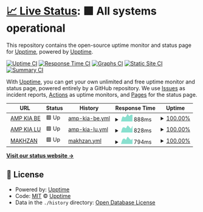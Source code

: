 # [📈 Live Status](https://upptime.github.io/upptime): <!--live status--> **🟩 All systems operational**

This repository contains the open-source uptime monitor and status page for [Upptime](https://upptime.js.org), powered by [Upptime](https://github.com/upptime/upptime).

[![Uptime CI](https://github.com/koj-co/upptime/workflows/Uptime%20CI/badge.svg)](https://github.com/koj-co/upptime/actions?query=workflow%3A%22Uptime+CI%22)
[![Response Time CI](https://github.com/koj-co/upptime/workflows/Response%20Time%20CI/badge.svg)](https://github.com/koj-co/upptime/actions?query=workflow%3A%22Response+Time+CI%22)
[![Graphs CI](https://github.com/koj-co/upptime/workflows/Graphs%20CI/badge.svg)](https://github.com/koj-co/upptime/actions?query=workflow%3A%22Graphs+CI%22)
[![Static Site CI](https://github.com/koj-co/upptime/workflows/Static%20Site%20CI/badge.svg)](https://github.com/koj-co/upptime/actions?query=workflow%3A%22Static+Site+CI%22)
[![Summary CI](https://github.com/koj-co/upptime/workflows/Summary%20CI/badge.svg)](https://github.com/koj-co/upptime/actions?query=workflow%3A%22Summary+CI%22)

With [Upptime](https://upptime.js.org), you can get your own unlimited and free uptime monitor and status page, powered entirely by a GitHub repository. We use [Issues](https://github.com/upptime/upptime/issues) as incident reports, [Actions](https://github.com/upptime/upptime/actions) as uptime monitors, and [Pages](https://upptime.github.io/upptime) for the status page.

<!--start: status pages-->
<!-- This summary is generated by Upptime (https://github.com/upptime/upptime) -->
<!-- Do not edit this manually, your changes will be overwritten -->
<!-- prettier-ignore -->
| URL | Status | History | Response Time | Uptime |
| --- | ------ | ------- | ------------- | ------ |
| <img alt="" src="https://favicons.githubusercontent.com/accessoires-kia.be" height="13"> [AMP KIA BE](https://accessoires-kia.be) | 🟩 Up | [amp-kia-be.yml](https://github.com/essels/uptime/commits/HEAD/history/amp-kia-be.yml) | <details><summary><img alt="Response time graph" src="./graphs/amp-kia-be/response-time-week.png" height="20"> 888ms</summary><br><a href="https://essels.github.io/uptime/history/amp-kia-be"><img alt="Response time 869" src="https://img.shields.io/endpoint?url=https%3A%2F%2Fraw.githubusercontent.com%2Fessels%2Fuptime%2FHEAD%2Fapi%2Famp-kia-be%2Fresponse-time.json"></a><br><a href="https://essels.github.io/uptime/history/amp-kia-be"><img alt="24-hour response time 1028" src="https://img.shields.io/endpoint?url=https%3A%2F%2Fraw.githubusercontent.com%2Fessels%2Fuptime%2FHEAD%2Fapi%2Famp-kia-be%2Fresponse-time-day.json"></a><br><a href="https://essels.github.io/uptime/history/amp-kia-be"><img alt="7-day response time 888" src="https://img.shields.io/endpoint?url=https%3A%2F%2Fraw.githubusercontent.com%2Fessels%2Fuptime%2FHEAD%2Fapi%2Famp-kia-be%2Fresponse-time-week.json"></a><br><a href="https://essels.github.io/uptime/history/amp-kia-be"><img alt="30-day response time 862" src="https://img.shields.io/endpoint?url=https%3A%2F%2Fraw.githubusercontent.com%2Fessels%2Fuptime%2FHEAD%2Fapi%2Famp-kia-be%2Fresponse-time-month.json"></a><br><a href="https://essels.github.io/uptime/history/amp-kia-be"><img alt="1-year response time 869" src="https://img.shields.io/endpoint?url=https%3A%2F%2Fraw.githubusercontent.com%2Fessels%2Fuptime%2FHEAD%2Fapi%2Famp-kia-be%2Fresponse-time-year.json"></a></details> | <details><summary><a href="https://essels.github.io/uptime/history/amp-kia-be">100.00%</a></summary><a href="https://essels.github.io/uptime/history/amp-kia-be"><img alt="All-time uptime 100.00%" src="https://img.shields.io/endpoint?url=https%3A%2F%2Fraw.githubusercontent.com%2Fessels%2Fuptime%2FHEAD%2Fapi%2Famp-kia-be%2Fuptime.json"></a><br><a href="https://essels.github.io/uptime/history/amp-kia-be"><img alt="24-hour uptime 100.00%" src="https://img.shields.io/endpoint?url=https%3A%2F%2Fraw.githubusercontent.com%2Fessels%2Fuptime%2FHEAD%2Fapi%2Famp-kia-be%2Fuptime-day.json"></a><br><a href="https://essels.github.io/uptime/history/amp-kia-be"><img alt="7-day uptime 100.00%" src="https://img.shields.io/endpoint?url=https%3A%2F%2Fraw.githubusercontent.com%2Fessels%2Fuptime%2FHEAD%2Fapi%2Famp-kia-be%2Fuptime-week.json"></a><br><a href="https://essels.github.io/uptime/history/amp-kia-be"><img alt="30-day uptime 100.00%" src="https://img.shields.io/endpoint?url=https%3A%2F%2Fraw.githubusercontent.com%2Fessels%2Fuptime%2FHEAD%2Fapi%2Famp-kia-be%2Fuptime-month.json"></a><br><a href="https://essels.github.io/uptime/history/amp-kia-be"><img alt="1-year uptime 100.00%" src="https://img.shields.io/endpoint?url=https%3A%2F%2Fraw.githubusercontent.com%2Fessels%2Fuptime%2FHEAD%2Fapi%2Famp-kia-be%2Fuptime-year.json"></a></details>
| <img alt="" src="https://favicons.githubusercontent.com/accessoires-kia.lu" height="13"> [AMP KIA LU](https://accessoires-kia.lu) | 🟩 Up | [amp-kia-lu.yml](https://github.com/essels/uptime/commits/HEAD/history/amp-kia-lu.yml) | <details><summary><img alt="Response time graph" src="./graphs/amp-kia-lu/response-time-week.png" height="20"> 828ms</summary><br><a href="https://essels.github.io/uptime/history/amp-kia-lu"><img alt="Response time 874" src="https://img.shields.io/endpoint?url=https%3A%2F%2Fraw.githubusercontent.com%2Fessels%2Fuptime%2FHEAD%2Fapi%2Famp-kia-lu%2Fresponse-time.json"></a><br><a href="https://essels.github.io/uptime/history/amp-kia-lu"><img alt="24-hour response time 1038" src="https://img.shields.io/endpoint?url=https%3A%2F%2Fraw.githubusercontent.com%2Fessels%2Fuptime%2FHEAD%2Fapi%2Famp-kia-lu%2Fresponse-time-day.json"></a><br><a href="https://essels.github.io/uptime/history/amp-kia-lu"><img alt="7-day response time 828" src="https://img.shields.io/endpoint?url=https%3A%2F%2Fraw.githubusercontent.com%2Fessels%2Fuptime%2FHEAD%2Fapi%2Famp-kia-lu%2Fresponse-time-week.json"></a><br><a href="https://essels.github.io/uptime/history/amp-kia-lu"><img alt="30-day response time 825" src="https://img.shields.io/endpoint?url=https%3A%2F%2Fraw.githubusercontent.com%2Fessels%2Fuptime%2FHEAD%2Fapi%2Famp-kia-lu%2Fresponse-time-month.json"></a><br><a href="https://essels.github.io/uptime/history/amp-kia-lu"><img alt="1-year response time 874" src="https://img.shields.io/endpoint?url=https%3A%2F%2Fraw.githubusercontent.com%2Fessels%2Fuptime%2FHEAD%2Fapi%2Famp-kia-lu%2Fresponse-time-year.json"></a></details> | <details><summary><a href="https://essels.github.io/uptime/history/amp-kia-lu">100.00%</a></summary><a href="https://essels.github.io/uptime/history/amp-kia-lu"><img alt="All-time uptime 100.00%" src="https://img.shields.io/endpoint?url=https%3A%2F%2Fraw.githubusercontent.com%2Fessels%2Fuptime%2FHEAD%2Fapi%2Famp-kia-lu%2Fuptime.json"></a><br><a href="https://essels.github.io/uptime/history/amp-kia-lu"><img alt="24-hour uptime 100.00%" src="https://img.shields.io/endpoint?url=https%3A%2F%2Fraw.githubusercontent.com%2Fessels%2Fuptime%2FHEAD%2Fapi%2Famp-kia-lu%2Fuptime-day.json"></a><br><a href="https://essels.github.io/uptime/history/amp-kia-lu"><img alt="7-day uptime 100.00%" src="https://img.shields.io/endpoint?url=https%3A%2F%2Fraw.githubusercontent.com%2Fessels%2Fuptime%2FHEAD%2Fapi%2Famp-kia-lu%2Fuptime-week.json"></a><br><a href="https://essels.github.io/uptime/history/amp-kia-lu"><img alt="30-day uptime 100.00%" src="https://img.shields.io/endpoint?url=https%3A%2F%2Fraw.githubusercontent.com%2Fessels%2Fuptime%2FHEAD%2Fapi%2Famp-kia-lu%2Fuptime-month.json"></a><br><a href="https://essels.github.io/uptime/history/amp-kia-lu"><img alt="1-year uptime 100.00%" src="https://img.shields.io/endpoint?url=https%3A%2F%2Fraw.githubusercontent.com%2Fessels%2Fuptime%2FHEAD%2Fapi%2Famp-kia-lu%2Fuptime-year.json"></a></details>
| <img alt="" src="https://favicons.githubusercontent.com/makhzan.org" height="13"> [MAKHZAN](https://makhzan.org) | 🟩 Up | [makhzan.yml](https://github.com/essels/uptime/commits/HEAD/history/makhzan.yml) | <details><summary><img alt="Response time graph" src="./graphs/makhzan/response-time-week.png" height="20"> 794ms</summary><br><a href="https://essels.github.io/uptime/history/makhzan"><img alt="Response time 853" src="https://img.shields.io/endpoint?url=https%3A%2F%2Fraw.githubusercontent.com%2Fessels%2Fuptime%2FHEAD%2Fapi%2Fmakhzan%2Fresponse-time.json"></a><br><a href="https://essels.github.io/uptime/history/makhzan"><img alt="24-hour response time 805" src="https://img.shields.io/endpoint?url=https%3A%2F%2Fraw.githubusercontent.com%2Fessels%2Fuptime%2FHEAD%2Fapi%2Fmakhzan%2Fresponse-time-day.json"></a><br><a href="https://essels.github.io/uptime/history/makhzan"><img alt="7-day response time 794" src="https://img.shields.io/endpoint?url=https%3A%2F%2Fraw.githubusercontent.com%2Fessels%2Fuptime%2FHEAD%2Fapi%2Fmakhzan%2Fresponse-time-week.json"></a><br><a href="https://essels.github.io/uptime/history/makhzan"><img alt="30-day response time 803" src="https://img.shields.io/endpoint?url=https%3A%2F%2Fraw.githubusercontent.com%2Fessels%2Fuptime%2FHEAD%2Fapi%2Fmakhzan%2Fresponse-time-month.json"></a><br><a href="https://essels.github.io/uptime/history/makhzan"><img alt="1-year response time 853" src="https://img.shields.io/endpoint?url=https%3A%2F%2Fraw.githubusercontent.com%2Fessels%2Fuptime%2FHEAD%2Fapi%2Fmakhzan%2Fresponse-time-year.json"></a></details> | <details><summary><a href="https://essels.github.io/uptime/history/makhzan">100.00%</a></summary><a href="https://essels.github.io/uptime/history/makhzan"><img alt="All-time uptime 100.00%" src="https://img.shields.io/endpoint?url=https%3A%2F%2Fraw.githubusercontent.com%2Fessels%2Fuptime%2FHEAD%2Fapi%2Fmakhzan%2Fuptime.json"></a><br><a href="https://essels.github.io/uptime/history/makhzan"><img alt="24-hour uptime 100.00%" src="https://img.shields.io/endpoint?url=https%3A%2F%2Fraw.githubusercontent.com%2Fessels%2Fuptime%2FHEAD%2Fapi%2Fmakhzan%2Fuptime-day.json"></a><br><a href="https://essels.github.io/uptime/history/makhzan"><img alt="7-day uptime 100.00%" src="https://img.shields.io/endpoint?url=https%3A%2F%2Fraw.githubusercontent.com%2Fessels%2Fuptime%2FHEAD%2Fapi%2Fmakhzan%2Fuptime-week.json"></a><br><a href="https://essels.github.io/uptime/history/makhzan"><img alt="30-day uptime 100.00%" src="https://img.shields.io/endpoint?url=https%3A%2F%2Fraw.githubusercontent.com%2Fessels%2Fuptime%2FHEAD%2Fapi%2Fmakhzan%2Fuptime-month.json"></a><br><a href="https://essels.github.io/uptime/history/makhzan"><img alt="1-year uptime 100.00%" src="https://img.shields.io/endpoint?url=https%3A%2F%2Fraw.githubusercontent.com%2Fessels%2Fuptime%2FHEAD%2Fapi%2Fmakhzan%2Fuptime-year.json"></a></details>

<!--end: status pages-->

[**Visit our status website →**](https://essels.github.io/uptime)

## 📄 License

- Powered by: [Upptime](https://github.com/upptime/upptime)
- Code: [MIT](./LICENSE) © [Upptime](https://upptime.js.org)
- Data in the `./history` directory: [Open Database License](https://opendatacommons.org/licenses/odbl/1-0/)
